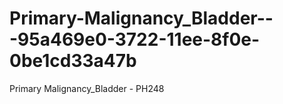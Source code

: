 # Primary-Malignancy_Bladder---95a469e0-3722-11ee-8f0e-0be1cd33a47b
Primary Malignancy_Bladder - PH248
